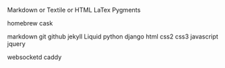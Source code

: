 Markdown or Textile or HTML
LaTex
Pygments

homebrew cask

markdown
git
github
jekyll
Liquid
python
django
html
css2
css3
javascript
jquery

websocketd
caddy